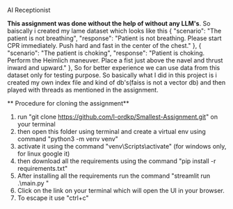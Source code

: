 AI Receptionist


**This assignment was done without the help of without any LLM's**. So baiscally i created my lame dataset which looks like this {
        "scenario": "The patient is not breathing",
        "response": "Patient is not breathing. Please start CPR immediately. Push hard and fast in the center of the chest."
    },
    {
        "scenario": "The patient is choking",
        "response": "Patient is choking. Perform the Heimlich maneuver. Place a fist just above the navel and thrust inward and upward."
    },
    So for better experience we can use data from this dataset only for testing purpose. So basically what I did in this project is i created my own index file and kind of db's(faiss is not a vector db) and then played with threads as mentioned in the assignment.
   
   ** Procedure for cloning the assignment**
   
   1. run "git clone https://github.com/l-ordkp/Smallest-Assignment.git" on your terminal
   2. then open this folder using terminal and create a virtual env using command "python3 -m venv venv"
   3. activate it using the command "venv\Scripts\activate" (for windows only, for linux google it)
   4. then download all the requirements using the command "pip install -r requirements.txt"
   5. After installing all the requirements run the command "streamlit run .\main.py "
   6. Click on the link on your terminal which will open the UI in your browser.
   7. To escape it use "ctrl+c"
    
